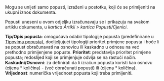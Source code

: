 Mogu se unijeti samo popusti, izraženi u postotku, koji će se primijeniti na ukupni iznos dokumenta.

Popusti uneseni u ovom odjeljku izračunavaju se i prikazuju na svakom artiklu dokumenta, u *kartica Artikli > kartica Popusti/Cjenici*.

**Tip/Opis popusta**: omogućava odabir tipologije popusta (predefinirane u [Tipovima popusta](/docs/configurations/tables/general-settings/discount-types)), dodijeljujući tipologiji prioritet primjene popusta i hoće li se popust obračunavati na osnovicu ili kaskadno u odnosu na već prethodno primijenjene popuste.
**Prioritet**: predstavlja prioritet primjene popusta; redoslijed koji se primjenjuje odvija se na rastući način. 
**Kaskadni/Osnovni**: za definirati da li izračun popusta koristi kao osnovu (cijena * količina) - (već obračunati popusti) ili (cijena * količina).  
**Vrijednost**: numerička vrijednost popusta koji treba primijeniti.  